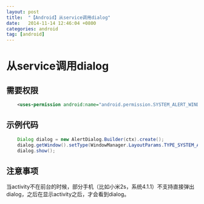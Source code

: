 ```yaml
---
layout: post
title:  "【Android】从service调用dialog"
date:   2014-11-14 12:46:04 +0800
categories: android
tag: [android]
---
```

# 从service调用dialog

## 需要权限

```xml
    <uses-permission android:name="android.permission.SYSTEM_ALERT_WINDOW" />
```

##  示例代码

```java
    Dialog dialog = new AlertDialog.Builder(ctx).create();
    dialog.getWindow().setType(WindowManager.LayoutParams.TYPE_SYSTEM_ALERT);
    dialog.show();
```

## 注意事项

当activity不在前台的时候，部分手机（比如小米2s，系统4.1.1）不支持直接弹出dialog，之后在显示activity之后，才会看到dialog。
